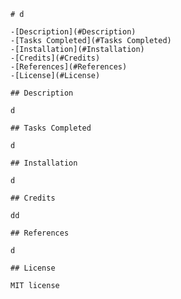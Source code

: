 
    # d

    -[Description](#Description)
    -[Tasks Completed](#Tasks Completed)
    -[Installation](#Installation)
    -[Credits](#Credits)
    -[References](#References)
    -[License](#License)

    ## Description
    
    d

    ## Tasks Completed

    d

    ## Installation 

    d

    ## Credits 

    dd

    ## References

    d

    ## License 

    MIT license

    